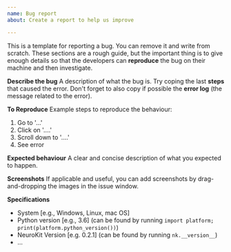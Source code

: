 ```yaml
---
name: Bug report
about: Create a report to help us improve

---
```


This is a template for reporting a bug. You can remove it and write from scratch. These sections are a rough guide, but the important thing is to give enough details so that the developers can **reproduce** the bug on their machine and then investigate.

**Describe the bug**
A description of what the bug is. Try coping the last **steps** that caused the error. Don't forget to also copy if possible the **error log** (the message related to the error).

**To Reproduce**
Example steps to reproduce the behaviour:
1. Go to '...'
2. Click on '....'
3. Scroll down to '....'
4. See error

**Expected behaviour**
A clear and concise description of what you expected to happen.

**Screenshots**
If applicable and useful, you can add screenshots by drag-and-dropping the images in the issue window.

**Specifications**
- System [e.g., Windows, Linux, mac OS]
- Python version [e.g., 3.6] (can be found by running `import platform; print(platform.python_version())`)
- NeuroKit Version [e.g. 0.2.1] (can be found by running `nk.__version__`)
- ...
